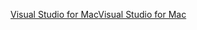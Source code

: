 [<span data-ttu-id="ee104-101">Visual Studio for Mac</span><span class="sxs-lookup"><span data-stu-id="ee104-101">Visual Studio for Mac</span></span>](https://www.microsoft.com/net/download/macos)
